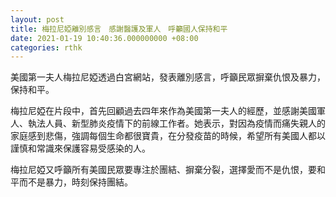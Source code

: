 ```yaml
---
layout: post
title: 梅拉尼婭離別感言　感謝醫護及軍人　呼籲國人保持和平
date: 2021-01-19 10:40:36.000000000 +08:00
categories: rthk
---
```


美國第一夫人梅拉尼婭透過白宮網站，發表離別感言，呼籲民眾摒棄仇恨及暴力，保持和平。

梅拉尼婭在片段中，首先回顧過去四年來作為美國第一夫人的經歷，並感謝美國軍人、執法人員、新型肺炎疫情下的前線工作者。她表示，對因為疫情而痛失親人的家庭感到悲傷，強調每個生命都很寶貴，在分發疫苗的時候，希望所有美國人都以謹慎和常識來保護容易受感染的人。

梅拉尼婭又呼籲所有美國民眾要專注於團結、摒棄分裂，選擇愛而不是仇恨，要和平而不是暴力，時刻保持團結。
